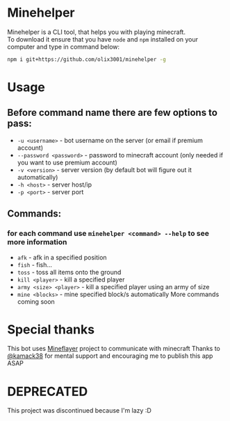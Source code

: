 # Minehelper
Minehelper is a CLI tool, that helps you with playing minecraft.<br>
To download it ensure that you have `node` and `npm` installed on your computer and type in command below:
```sh
npm i git+https://github.com/olix3001/minehelper -g
```
# Usage
## Before command name there are few options to pass:
- `-u <username>` - bot username on the server (or email if premium account)
- `--password <password>` - password to minecraft account (only needed if you want to use premium account)
- `-v <version>` - server version (by default bot will figure out it automatically)
- `-h <host>` - server host/ip
- `-p <port>` - server port

## Commands:
### for each command use `minehelper <command> --help` to see more information
- `afk` - afk in a specified position
- `fish` - fish...
- `toss` - toss all items onto the ground
- `kill <player>` - kill a specified player
- `army <size> <player>` - kill a specified player using an army of size
- `mine <blocks>` - mine specified block/s automatically
More commands coming soon


# Special thanks
This bot uses [Mineflayer](https://github.com/PrismarineJS/mineflayer) project to communicate with minecraft
Thanks to [@kamack38](https://github.com/kamack38) for mental support and encouraging me to publish this app ASAP

# DEPRECATED
This project was discontinued because I'm lazy :D
